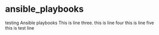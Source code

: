 # ansible_playbooks
testing Ansible playbooks
This is line three.
this is line four
this is line five
this is test line